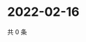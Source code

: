 # 2022-02-16

共 0 条

<!-- BEGIN WEIBO -->
<!-- 最后更新时间 Wed Feb 16 2022 00:01:05 GMT+0800 (China Standard Time) -->

<!-- END WEIBO -->
